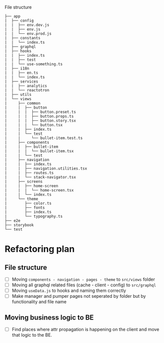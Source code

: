 File structure

```
├── app
|  ├── config
|  |  ├── env.dev.js
|  |  ├── env.js
|  |  └── env.prod.js
|  ├── constants
|  |  └── index.ts
|  ├── graphql
|  ├── hooks
|  |  ├── index.ts
|  |  ├── test
|  |  └── use-something.ts
|  ├── i18n
|  |  ├── en.ts
|  |  └── index.ts
|  ├── services
|  |  ├── analytics
|  |  └── reactotron
|  ├── utils
|  └── views
|     ├── common
|     |  ├── button
|     |  |  ├── button.preset.ts
|     |  |  ├── button.props.ts
|     |  |  ├── button.story.tsx
|     |  |  └── button.tsx
|     |  ├── index.ts
|     |  └── test
|     |     └── bullet-item.test.ts
|     ├── components
|     |  ├── bullet-item
|     |  |  └── bullet-item.tsx
|     |  └── test
|     ├── navigation
|     |  ├── index.ts
|     |  ├── navigation.utilities.tsx
|     |  ├── routes.ts
|     |  └── stack-navigator.tsx
|     ├── screens
|     |  ├── home-screen
|     |  |  └── home-screen.tsx
|     |  └── index.ts
|     └── theme
|        ├── color.ts
|        ├── fonts
|        ├── index.ts
|        └── typography.ts
├── e2e
├── storybook
└── test
```

# Refactoring plan
## File structure

- [ ] Moving `components - navigation - pages - theme` to `src/views` folder
- [ ] Moving all graphql related files (cache - client - config) to `src/graphql`
- [ ] Moving `useData.js` to hooks and naming them correctly
- [ ] Make manager and pumper pages not seperated by folder but by functionality and file name

## Moving business logic to BE

- [ ] Find places where attr propagation is happening on the client and move that logic to the BE.


